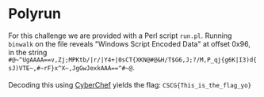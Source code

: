 # Polyrun

For this challenge we are provided with a Perl script `run.pl`. Running `binwalk` on the file reveals "Windows Script Encoded Data" at offset 0x96, in the string `#@~^UgAAAA==v,Zj;MPKtb/|r/|Y4+|0sCT{XKN@#@&H/T$G6,J;?/M,P_qj{g6K|I3)d{sJ)VTE~,#~rF}x^X~,JgGwJexkAAA==^#~@`.

Decoding this using [CyberChef](https://gchq.github.io/CyberChef/#recipe=Microsoft_Script_Decoder()&input=I0B%2BXlVnQUFBQT09dixaajtNUEt0Yi98ci98WTQrfDBzQ1R7WEtOQCNAJkgvVCRHNixKOz8vTSxQX3Fqe2c2S3xJMylke3NKKVZURX4sI35yRn14Xlh%2BLEpnR3d/SmV4a0FBQT09XiN%2BQA) yields the flag: `CSCG{This_is_the_flag_yo}`
